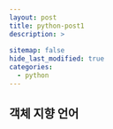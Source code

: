 ```yaml
---
layout: post
title: python-post1
description: >
  
sitemap: false
hide_last_modified: true
categories:
  - python
---
```


## 객체 지향 언어




